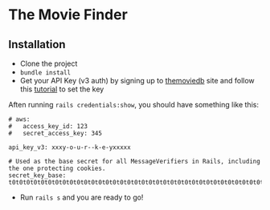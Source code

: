 # The Movie Finder

## Installation

- Clone the project
- `bundle install`
- Get your API Key (v3 auth) by signing up to [themoviedb](https://www.themoviedb.org/) site and follow this [tutorial](https://www.viget.com/articles/storing-secret-credentials-in-rails-5-2-and-up/) to set the key

Aften running `rails credentials:show`, you should have something like this:

```
# aws:
#   access_key_id: 123
#   secret_access_key: 345

api_key_v3: xxxy-o-u-r--k-e-yxxxxx

# Used as the base secret for all MessageVerifiers in Rails, including the one protecting cookies.
secret_key_base: t0t0t0t0t0t0t0t0t0t0t0t0t0t0t0t0t0t0t0t0t0t0t0t0t0t0t0t0t0t0t0t0t0t0t0t0t0t0t0t0t0t0t0t0t0
```

- Run `rails s` and you are ready to go!

